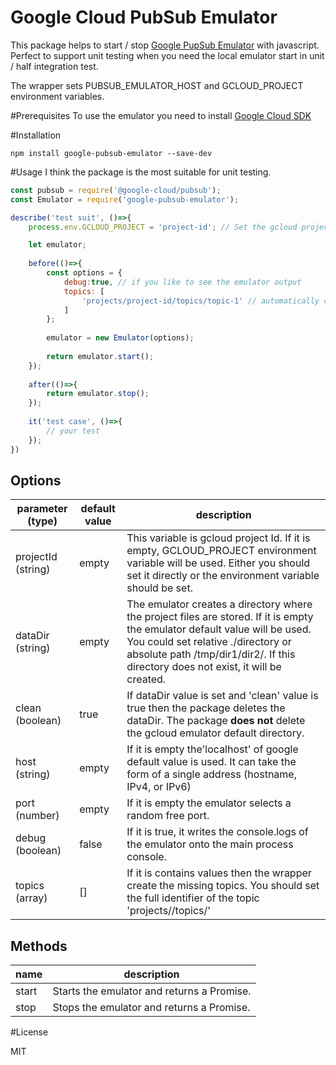 Google Cloud PubSub Emulator
===============================

This package helps to start / stop [Google PupSub Emulator](https://cloud.google.com/sdk/gcloud/reference/beta/emulators/pubsub/) with javascript.
Perfect to support unit testing when you need the local emulator start in unit / half integration test.

The wrapper sets PUBSUB_EMULATOR_HOST and GCLOUD_PROJECT environment variables.

#Prerequisites
To use the emulator you need to install [Google Cloud SDK](https://cloud.google.com/sdk/downloads)

#Installation
```
npm install google-pubsub-emulator --save-dev
```

#Usage
I think the package is the most suitable for unit testing.
 
```javascript
const pubsub = require('@google-cloud/pubsub');
const Emulator = require('google-pubsub-emulator');

describe('test suit', ()=>{
    process.env.GCLOUD_PROJECT = 'project-id'; // Set the gcloud project Id globally

    let emulator;
    
    before(()=>{
        const options = {
            debug:true, // if you like to see the emulator output
            topics: [
                'projects/project-id/topics/topic-1' // automatically created topic
            ]
        };
        
        emulator = new Emulator(options);
        
        return emulator.start();
    });
    
    after(()=>{
        return emulator.stop();
    });
    
    it('test case', ()=>{
        // your test
    });
})

```

## Options

parameter (type) | default value | description
----------|---------------|-------------------
projectId (string) | empty | This variable is gcloud project Id. If it is empty, GCLOUD_PROJECT environment variable will be used. Either you should set it directly or the environment variable should be set.
dataDir (string) | empty | The emulator creates a directory where the project files are stored. If it is empty the emulator default value will be used. You could set relative ./directory or absolute path /tmp/dir1/dir2/. If this directory does not exist, it will be created.
clean (boolean) | true | If dataDir value is set and 'clean' value is true then the package deletes the dataDir. The package **does not** delete the gcloud emulator default directory. 
host (string) | empty | If it is empty the'localhost' of google default value is used. It can take the form of a single address (hostname, IPv4, or IPv6)
port (number) | empty | If it is empty the emulator selects a random free port.
debug (boolean) | false | If it is true, it writes the console.logs of the emulator onto the main process console.
topics (array) | [] | If it is contains values then the wrapper create the missing topics. You should set the full identifier of the topic 'projects/<project-name>/topics/<topic-name>'

## Methods

name | description
-----|------------
start | Starts the emulator and returns a Promise.
stop | Stops the emulator and returns a Promise.

#License

MIT
